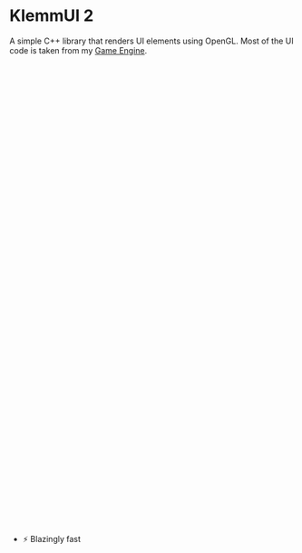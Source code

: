﻿# KlemmUI 2

A simple C++ library that renders UI elements using OpenGL.
Most of the UI code is taken from my [Game Engine](https://github.com/Klemmbaustein/Klemmgine).

<br><br><br><br><br><br><br><br><br><br><br><br>
<br><br><br><br><br><br><br><br><br><br><br><br>
<br><br><br><br><br><br><br><br><br><br><br><br>
<br><br><br><br><br><br><br><br><br><br><br><br>

* ⚡ Blazingly fast
